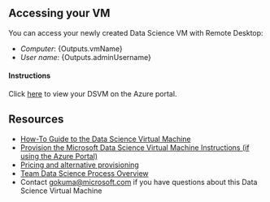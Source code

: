 ﻿## Accessing your VM

You can access your newly created Data Science VM with Remote Desktop:

* *Computer*: {Outputs.vmName}
* *User name*: {Outputs.adminUsername}

#### Instructions

Click [here]({Outputs.dataScienceVmUrl}) to view your DSVM on the Azure portal.

## Resources
*  [How-To Guide to the Data Science Virtual Machine](https://azure.microsoft.com/documentation/articles/machine-learning-data-science-vm-do-ten-things/)
*  [Provision the Microsoft Data Science Virtual Machine Instructions (if using the Azure Portal)](https://azure.microsoft.com/en-us/documentation/articles/machine-learning-data-science-provision-vm/)
*  [Pricing and alternative provisioning](https://azuremarketplace.microsoft.com/en-us/marketplace/apps/microsoft-ads.windows-data-science-vm?tab=Overview)
*  [Team Data Science Process Overview](https://azure.microsoft.com/en-us/documentation/learning-paths/data-science-process/)
*  Contact <gokuma@microsoft.com> if you have questions about this Data Science Virtual Machine